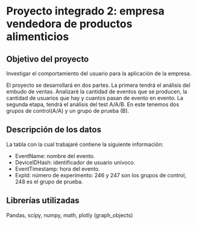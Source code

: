 # Proyecto integrado 2: empresa vendedora de productos alimenticios

## Objetivo del proyecto

Investigar el comportamiento del usuario para la aplicación de la empresa.

El proyecto se desarrollará en dos partes. La primera tendrá el análisis del embudo de ventas. Analizaré la cantidad de eventos que se producen, la cantidad de usuarios que hay y cuantos pasan de evento en evento. La segunda etapa, tendrá el análisis del test A/A/B. En este tenemos dos grupos de control(A/A) y un grupo de prueba (B).

## Descripción de los datos 

La tabla con la cual trabajaré contiene la siguiente información:
- EventName: nombre del evento.
- DeviceIDHash: identificador de usuario unívoco.
- EventTimestamp: hora del evento.
- ExpId: número de experimento: 246 y 247 son los grupos de control, 248 es el grupo de prueba.

## Librerías utilizadas

Pandas, scipy, numpy, math, plotly (graph_objects)
